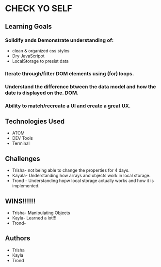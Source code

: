 # CHECK YO SELF
 
## Learning Goals
 
### Solidify ands Demonstrate understanding of:

  * clean & organized css styles
  * Dry JavaScripot
  * LocalStorage to presist data
 
### Iterate through/filter DOM elements using (for) loops.

### Understand the difference btween the data model and how the date is displayed on the. DOM.

### Ability to match/recreate a UI and create a great UX.

## Technologies Used
  
  * ATOM
  * DEV Tools
  * Terminal

## Challenges

 * Trisha- not being able to change the properties for 4 days.
 * Kayala- Understanding how arrays and objects work in local storage.
 * Trond - Understanding hopw local storage actually works and how it is implemented.

## WINS!!!!!!
 
 * Trisha- Manipulating Objects
 * Kayla- Learned a lot!!!
 * Trond-
 
 ## Authors
 
 * Trisha
 * Kayla
 * Trond
 
